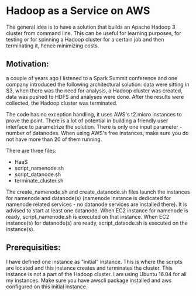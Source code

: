 # Hadoop as a Service on AWS

The general idea is to have a solution that builds an Apache Hadoop 3 cluster from command line.
This can be useful for learning purposes, for testing or for spinning a Hadoop cluster for a certain job and then terminating it, hence minimizing costs.

## Motivation:
a couple of years ago I listened to a Spark Summit conference and one company introduced the following architectural solution: data were sitting in S3, when there was the need for analysis, a Hadoop cluster was created, data was pushed to HDFS and analyses were done. After the results were collected, the Hadoop cluster was terminated.

The code has no exception handling, it uses AWS's t2.micro instances to prove the point. There is a lot of potential in building a friendly user interface to parametrize the solution. There is only one input parameter - number of datanodes. When using AWS's free instances, make sure you do not have more than 20 of them running.

There are three files:
- HaaS
- script_namenode.sh
- script_datanode.sh
- terminate_cluster.sh

The create_namenode.sh and create_datanode.sh files launch the instances for namenode and datanode(s) (namenode instance is dedicated for namenode related services - no datanode services are installed there). It is advised to start at least one datanode.
When EC2 instance for namenode is ready, script_namenode.sh is executed on that instance.
When EC2 instance(s) for datanode(s) are ready, script_dataode.sh is executed on the instance(s).

## Prerequisities:
I have defined one instance as "initial" instance. This is where the scripts are located and this instance creates and terminates the cluster. This instance is not a part of the Hadoop cluster.
I am using Ubuntu 16.04 for all my instances. Make sure you have awscli package installed and aws configured on this initial instance.
